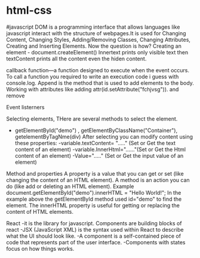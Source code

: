 # html-css
#javascript
DOM is a programming interface that allows languages like javascript interact with the structure of webpages.It is used for Changing Content, Changing Styles, Adding/Removing Classes, Changing Attributes, Creating and Inserting Elements. Now the question is how?
Creating an element - document.createElement()
Innertext prints only visible text then textContent prints all the content even the hiden content.

callback function—a function designed to execute when the event occurs. To call a function you required to write an execution code i guess with console.log.
Append is the method that is used to add elements to the body.
Working with attributes like adding attr(id.setAttribute("fchjvsg")). and remove

Event listerners


Selecting elements, THere are several methods to select the element.
- getElementById("demo") , getElementByClassName("Container"), getelementByTagNme(div)
After selecting you can modify content using these properties:
-variable.textContent= "....." (Set or Get the text content of an element)
-variable.InnerHtml="......"(Set or Get the Html content of an element)
-Value="....." (Set or Get the input value of an element)

Method and properties
A property is a value that you can get or set (like changing the content of an HTML element). 
A method is an action you can do (like add or deleting an HTML element).
Example
document.getElementById("demo").innerHTML = "Hello World!";
In the example above the getElementById method used id="demo" to find the element.
The innerHTML property is useful for getting or replacing the content of HTML elements.


React
-it is the library for javascript. Components are building blocks of react
-JSX (JavaScript XML) is the syntax used within React to describe what the UI should look like.
-A component is a self-contained piece of code that represents part of the user interface.
-Components with states focus on how things works.


